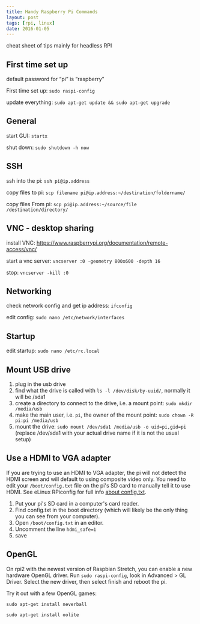 ```yaml
---
title: Handy Raspberry Pi Commands
layout: post
tags: [rpi, linux]
date: 2016-01-05
---
```


cheat sheet of tips mainly for headless RPI 

## First time set up

default password for “pi” is “raspberry”

First time set up:
`sudo raspi-config`

update everything:
`sudo apt-get update && sudo apt-get upgrade`

## General

start GUI:
`startx `

shut down:
`sudo shutdown -h now`

## SSH

ssh into the pi:
`ssh pi@ip.address`

copy files to pi:
`scp filename pi@ip.address:~/destination/foldername/`

copy files From pi:
`scp pi@ip.address:~/source/file /destination/directory/`

## VNC - desktop sharing

install VNC:
https://www.raspberrypi.org/documentation/remote-access/vnc/

start a vnc server:
`vncserver :0 -geometry 800x600 -depth 16`

stop:
`vncserver -kill :0`

## Networking

check network config and get ip address:
`ifconfig `

edit config:
`sudo nano /etc/network/interfaces`

## Startup

edit startup:
`sudo nano /etc/rc.local`

## Mount USB drive

1. plug in the usb drive
2. find what the drive is called with `ls -l /dev/disk/by-uuid/`, normally it will be /sda1
3. create a directory to connect to the drive, i.e. a mount point: `sudo mkdir /media/usb`
4. make the main user, i.e. `pi`, the owner of the mount point: `sudo chown -R pi:pi /media/usb`
5. mount the drive: `sudo mount /dev/sda1 /media/usb -o uid=pi,gid=pi` (replace /dev/sda1 with your actual drive name if it is not the usual setup)

## Use a HDMI to VGA adapter

If you are trying to use an HDMI to VGA adapter, the pi will not detect the HDMI screen and will default to using composite video only.
You need to edit your `/boot/config.txt` file on the pi's SD card to manually tell it to use HDMI.
See eLinux RPiconfig for full info [about config.txt](http://elinux.org/RPiconfig).

1. Put your pi's SD card in a computer's card reader.
2. Find config.txt in the boot directory (which will likely be the only thing you can see from your computer).
3. Open `/boot/config.txt` in an editor.
4. Uncomment the line `hdmi_safe=1`
5. save

## OpenGL

On rpi2 with the newest version of Raspbian Stretch, you can enable a new hardware OpenGL driver. 
Run `sudo raspi-config`, look in Advanced > GL Driver.
Select the new driver, then select finish and reboot the pi.

Try it out with a few OpenGL games:

`sudo apt-get install neverball`

`sudo apt-get install oolite`
